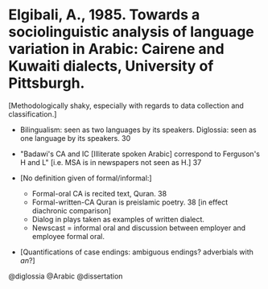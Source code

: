 # Elgibali, A., 1985. Towards a sociolinguistic analysis of language variation in Arabic: Cairene and Kuwaiti dialects, University of Pittsburgh. 

[Methodologically shaky, especially with regards to data collection and classification.]

- Bilingualism: seen as two languages by its speakers. Diglossia: seen as one language by its speakers. 30

- "Badawi's CA and IC [Illiterate spoken Arabic] correspond to Ferguson's H and L" [i.e. MSA is in newspapers not seen as H.] 37

- [No definition given of formal/informal:] 
  - Formal-oral CA is recited text, Quran. 38 
  - Formal-written-CA Quran is preislamic poetry. 38 [in effect diachronic comparison]  
  - Dialog in plays taken as examples of written dialect.  
  - Newscast = informal oral and discussion between employer and employee formal oral.

- [Quantifications of case endings: ambiguous endings? adverbials with *an*?]

@diglossia
@Arabic
@dissertation
